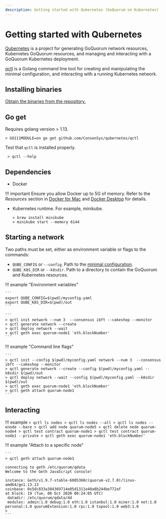 ```yaml
---
description: Getting started with Qubernetes (GoQuorum on Kubernetes)
---
```


# Getting started with Qubernetes

[Qubernetes](../../Concepts/Qubernetes/Qubernetes-Overview.md) is a project for generating GoQuorum network resources,
Kubernetes GoQuorum resources, and managing and interacting with a GoQuorum Kubernetes deployment.

[qctl](../../Concepts/Qubernetes/Qubernetes-Overview.md#qctl-command-line-tool) is a Golang command line tool for 
creating and manipulating the minimal configuration, and interacting with a running Kubernetes network.

## Installing binaries 

[Obtain the binaries from the repository.](https://github.com/ConsenSys/qubernetes/releases) 

## Go get

Requires golang version >  1.13. 

```
> GO111MODULE=on go get github.com/ConsenSys/qubernetes/qctl
```

Test that `qctl` is installed properly. 

```
 > qctl --help
```

## Dependencies

* Docker

!!! important
    Ensure you allow Docker up to 5G of memory.
    Refer to the _Resources_ section in [Docker for Mac](https://docs.docker.com/docker-for-mac/) and
    [Docker Desktop](https://docs.docker.com/docker-for-windows/) for details.

* Kubernetes runtime. For example, minikube.

    ```
    > brew install minikube
    > minikube start --memory 6144
    ```

## Starting a network

Two paths must be set, either as environment variable or flags to the commands:  

*  `QUBE_CONFIG` or `--config`. Path to the [minimal configuration](../../Concepts/Qubernetes/Qubernetes-Overview.md#minimal-configuration).
*  `QUBE_K8S_DIR` or `--k8sdir`. Path to a directory to contain the GoQuorum and Kubernetes resources.

!!! example "Environment variables"

    ```
    export QUBE_CONFIG=$(pwd)/myconfig.yaml
    export QUBE_K8S_DIR=$(pwd)/out
    ```

    ```
    > qctl init network --num 3  --consensus ibft --cakeshop --monitor 
    > qctl generate network --create
    > qctl deploy network --wait
    > qctl geth exec quorum-node1 'eth.blockNumber'
    ```

!!! example "Command line flags"

    ```
    > qctl init --config $(pwd)/myconfig.yaml network --num 3  --consensus ibft --cakeshop --monitor
    > qctl generate network --create --config $(pwd)/myconfig.yaml --k8sdir $(pwd)/out
    > qctl deploy network --wait --config $(pwd)/myconfig.yaml --k8sdir $(pwd)/out
    > qctl geth exec quorum-node1 'eth.blockNumber'
    > qctl geth attach quorum-node1
    ```

## Interacting

!!! example
    ```
     > qctl ls nodes
     > qctl ls nodes --all
     > qctl ls nodes --enode --bare
     > qctl add node quorum-node5
     > qctl delete node quorum-node4
     > qctl test contract quorum-node1
     > qctl test contract quorum-node1 --private
     > qctl geth exec quorum-node1 'eth.blockNumber'
    ```

!!! example "Attach to a specific node"

    ```
    > qctl geth attach quorum-node1

    connecting to geth /etc/quorum/qdata
    Welcome to the Geth JavaScript console!

    instance: Geth/v1.9.7-stable-6005360c(quorum-v2.7.0)/linux-amd64/go1.13.13
    coinbase: 0x5dc833a384369714e05d1311e40a8b244be772af
    at block: 19 (Tue, 06 Oct 2020 00:24:05 UTC)
     datadir: /etc/quorum/qdata/dd
     modules: admin:1.0 debug:1.0 eth:1.0 istanbul:1.0 miner:1.0 net:1.0 personal:1.0 quorumExtension:1.0 rpc:1.0 txpool:1.0 web3:1.0
    >
    ```
